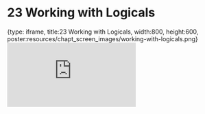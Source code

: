 # 23 Working with Logicals
 
{type: iframe, title:23 Working with Logicals, width:800, height:600, poster:resources/chapt_screen_images/working-with-logicals.png}
![](https://datatrail-jhu.github.io/DataTrail/no_toc/working-with-logicals.html)
 

 
